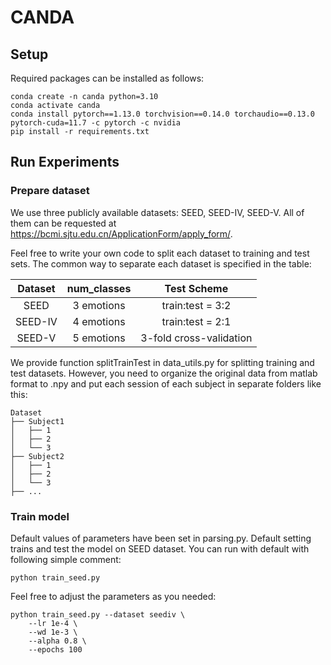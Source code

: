 # CANDA

## Setup 
Required packages can be installed as follows:

```
conda create -n canda python=3.10
conda activate canda
conda install pytorch==1.13.0 torchvision==0.14.0 torchaudio==0.13.0 pytorch-cuda=11.7 -c pytorch -c nvidia
pip install -r requirements.txt
```

## Run Experiments
### Prepare dataset
We use three publicly available datasets: SEED, SEED-IV, SEED-V. All of them can be requested at https://bcmi.sjtu.edu.cn/ApplicationForm/apply_form/. 

Feel free to write your own code to split each dataset to training and test sets. The common way to separate each dataset is specified in the table:

|    Dataset   | num_classes |  Test Scheme  |
|    :----:    |    :----:   |     :----:    |
| SEED      | 3 emotions       | train:test = 3:2  |
| SEED-IV    | 4 emotions        | train:test = 2:1   |
| SEED-V    | 5 emotions        | 3-fold cross-validation    |

We provide function splitTrainTest in data_utils.py for splitting training and test datasets. However, you need to organize the original data from matlab format to .npy and put each session of each subject in separate folders like this:

```
Dataset
├── Subject1
│   ├── 1
│   ├── 2
│   └── 3
├── Subject2
│   ├── 1
│   ├── 2
│   └── 3
├── ...
```

### Train model
Default values of parameters have been set in parsing.py. Default setting trains and test the model on SEED dataset. You can run with default with following simple comment:

```
python train_seed.py
```

Feel free to adjust the parameters as you needed:

```
python train_seed.py --dataset seediv \
    --lr 1e-4 \
    --wd 1e-3 \
    --alpha 0.8 \
    --epochs 100 
```

